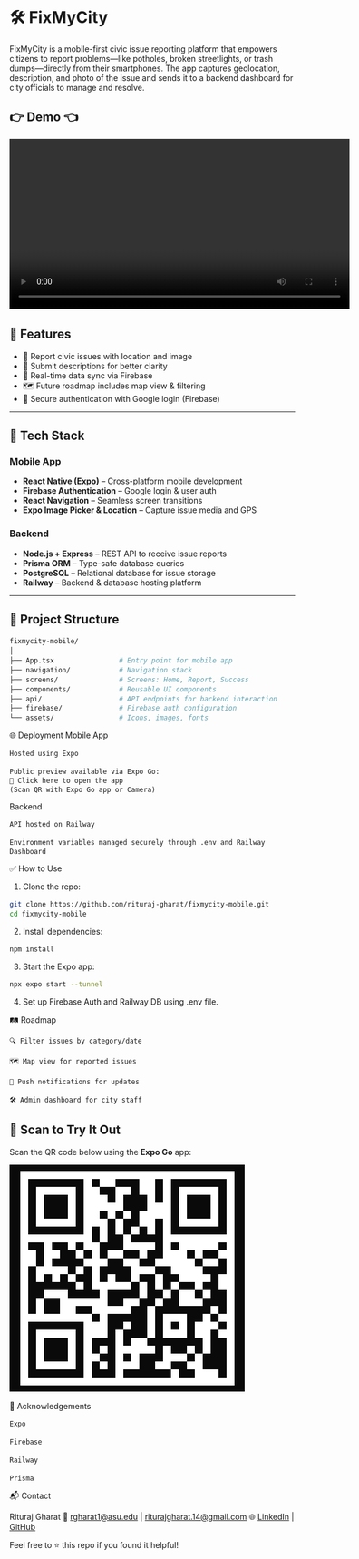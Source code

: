 # 🛠️ FixMyCity

FixMyCity is a mobile-first civic issue reporting platform that empowers citizens to report problems—like potholes, broken streetlights, or trash dumps—directly from their smartphones. The app captures geolocation, description, and photo of the issue and sends it to a backend dashboard for city officials to manage and resolve.

## 👉 Demo 👈

<video src="assets/demo.MP4" controls width="600"></video>


## 📱 Features

- 📍 Report civic issues with location and image
- 📝 Submit descriptions for better clarity
- 📡 Real-time data sync via Firebase
- 🗺️ Future roadmap includes map view & filtering
- 🔐 Secure authentication with Google login (Firebase)

---

## 🚀 Tech Stack

### Mobile App
- **React Native (Expo)** – Cross-platform mobile development
- **Firebase Authentication** – Google login & user auth
- **React Navigation** – Seamless screen transitions
- **Expo Image Picker & Location** – Capture issue media and GPS

### Backend
- **Node.js + Express** – REST API to receive issue reports
- **Prisma ORM** – Type-safe database queries
- **PostgreSQL** – Relational database for issue storage
- **Railway** – Backend & database hosting platform

---

## 🔧 Project Structure

```bash
fixmycity-mobile/
│
├── App.tsx                # Entry point for mobile app
├── navigation/            # Navigation stack
├── screens/               # Screens: Home, Report, Success
├── components/            # Reusable UI components
├── api/                   # API endpoints for backend interaction
├── firebase/              # Firebase auth configuration
└── assets/                # Icons, images, fonts
```

🌐 Deployment
Mobile App

    Hosted using Expo

    Public preview available via Expo Go:
    📱 Click here to open the app
    (Scan QR with Expo Go app or Camera)

Backend

    API hosted on Railway

    Environment variables managed securely through .env and Railway Dashboard

✅ How to Use

1. Clone the repo:
```bash
git clone https://github.com/rituraj-gharat/fixmycity-mobile.git
cd fixmycity-mobile
```
2. Install dependencies:
```bash
npm install
```
3. Start the Expo app:
```bash
npx expo start --tunnel
```
4. Set up Firebase Auth and Railway DB using .env file.

🛤 Roadmap

    🔍 Filter issues by category/date

    🗺️ Map view for reported issues

    🔔 Push notifications for updates

    🛠️ Admin dashboard for city staff

## 📱 Scan to Try It Out

Scan the QR code below using the **Expo Go** app:

![QR Code](./assets/QR.png)

🙌 Acknowledgements

    Expo

    Firebase

    Railway

    Prisma

  📬 Contact

Rituraj Gharat
📧 rgharat1@asu.edu | riturajgharat.14@gmail.com
🌐 [LinkedIn](https://www.linkedin.com/in/riturajgharat/) | [GitHub](https://github.com/rituraj-gharat)

Feel free to ⭐ this repo if you found it helpful!
